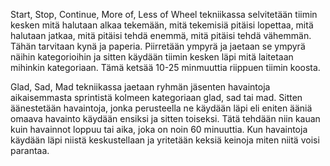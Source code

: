 Start, Stop, Continue, More of, Less of Wheel tekniikassa selvitetään tiimin kesken mitä halutaan alkaa tekemään, mitä tekemisiä pitäisi lopettaa, mitä halutaan jatkaa, mitä pitäisi tehdä enemmä, mitä pitäisi tehdä vähemmän. Tähän tarvitaan kynä ja paperia. Piirretään ympyrä ja jaetaan se ympyrä näihin kategorioihin ja sitten käydään tiimin kesken läpi mitä laitetaan mihinkin kategoriaan. Tämä ketsää 10-25 minmuuttia riippuen tiimin koosta.

Glad, Sad, Mad tekniikassa jaetaan ryhmän jäsenten havaintoja aikaisemmasta sprintistä kolmeen kategoriaan glad, sad tai mad. Sitten äänestetään havaintoja, jonka perusteella ne käydään läpi eli eniten ääniä omaava havainto käydään ensiksi ja sitten toiseksi. Tätä tehdään niin kauan kuin havainnot loppuu tai aika, joka on noin 60 minuuttia. Kun havaintoja käydään läpi niistä keskustellaan ja yritetään keksiä keinoja miten niitä voisi parantaa. 


